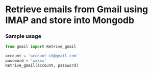 # Retrieve emails from Gmail using IMAP and store into Mongodb

### Sample usage

```python
from gmail import Retrive_gmail

account = 'account_id@gmail.com'
password = 'xxxxx'
Retrive_gmail(account, password)
```